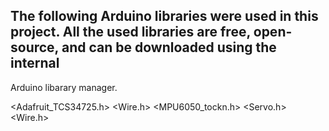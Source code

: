 ## The following Arduino libraries were used in this project. All the used libraries are free, open-source, and can be downloaded using the internal
Arduino libarary manager.


<Adafruit_TCS34725.h>
<Wire.h>
<MPU6050_tockn.h>
<Servo.h>
<Wire.h>